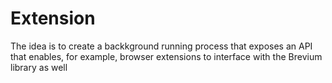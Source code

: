 # Extension

The idea is to create a backkground running process that exposes an API that enables, for example, browser extensions
to interface with the Brevium library as well
